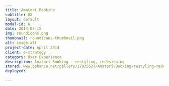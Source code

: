 ```yaml
---
title: Amatori Booking
subtitle: UX
layout: default
modal-id: 6
date: 2014-07-15
img: roundicons.png
thumbnail: roundicons-thumbnail.png
alt: image-alt
project-date: April 2014
client: e-xtrategy
category: User Experience
description: Amatori Booking - restyling, redesigning
stored: www.behance.net/gallery/17935527/Amatori-Booking-restyling-redesigning
deployed: 

---
```

